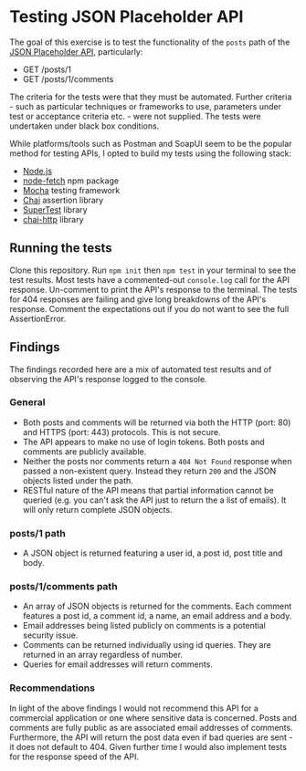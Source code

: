 # Testing JSON Placeholder API

The goal of this exercise is to test the functionality of the `posts` path of the [JSON Placeholder API](https://github.com/typicode/jsonplaceholder), particularly:

- GET /posts/1
- GET /posts/1/comments

The criteria for the tests were that they must be automated. Further criteria - such as particular techniques or frameworks to use, parameters under test or acceptance criteria etc. - were not supplied. The tests were undertaken under black box conditions.

While platforms/tools such as Postman and SoapUI seem to be the popular method for testing APIs, I opted to build my tests using the following stack:

- [Node.js](https://nodejs.org/en/)
- [node-fetch](https://www.npmjs.com/package/node-fetch) npm package
- [Mocha](https://mochajs.org/) testing framework
- [Chai](https://www.chaijs.com/) assertion library
- [SuperTest](https://github.com/visionmedia/supertest) library
- [chai-http](https://github.com/chaijs/chai-http) library

## Running the tests

Clone this repository. Run `npm init` then `npm test` in your terminal to see the test results. Most tests have a commented-out `console.log` call for the API response. Un-comment to print the API's response to the terminal.
The tests for 404 responses are failing and give long breakdowns of the API's response. Comment the expectations out if you do not want to see the full AssertionError.

## Findings

The findings recorded here are a mix of automated test results and of observing the API's response logged to the console.

### General
- Both posts and comments will be returned via both the HTTP (port: 80) and HTTPS (port: 443) protocols. This is not secure.
- The API appears to make no use of login tokens. Both posts and comments are publicly available.
- Neither the posts nor comments return a `404 Not Found` response when passed a non-existent query. Instead they return `200` and the JSON objects listed under the path.
- RESTful nature of the API means that partial information cannot be queried (e.g. you can't ask the API just to return the a list of emails). It will only return complete JSON objects.

### posts/1 path
- A JSON object is returned featuring a user id, a post id, post title and body.

### posts/1/comments path
- An array of JSON objects is returned for the comments. Each comment features a post id, a comment id, a name, an email address and a body.
- Email addresses being listed publicly on comments is a potential security issue.
- Comments can be returned individually using id queries. They are returned in an array regardless of number.
- Queries for email addresses will return comments.

### Recommendations

In light of the above findings I would not recommend this API for a commercial application or one where sensitive data is concerned. Posts and comments are fully public as are associated email addresses of comments. Furthermore, the API will return the post data even if bad queries are sent - it does not default to 404.
Given further time I would also implement tests for the response speed of the API.
